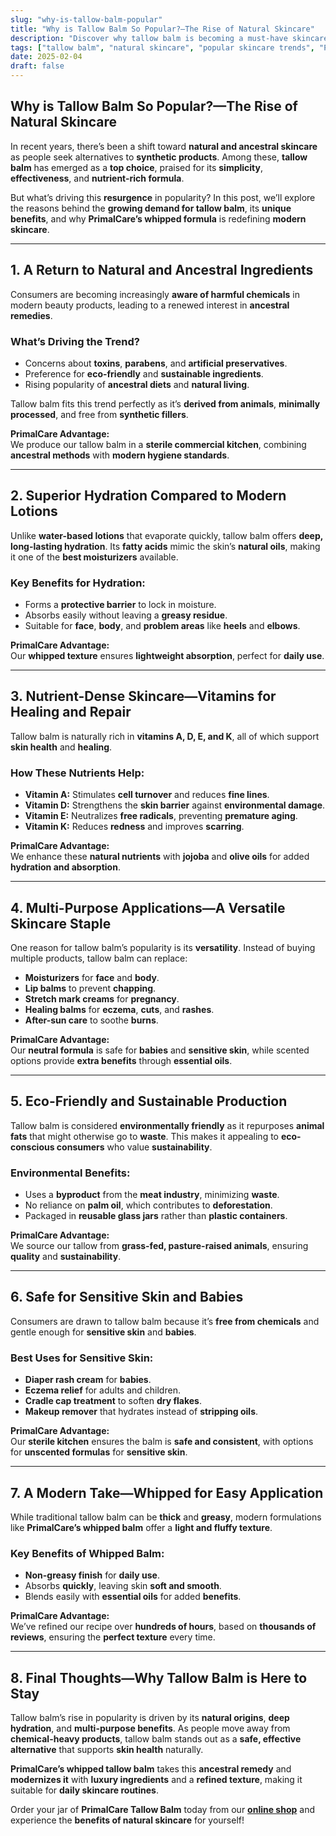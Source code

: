 ```yaml
---
slug: "why-is-tallow-balm-popular"
title: "Why is Tallow Balm So Popular?—The Rise of Natural Skincare"
description: "Discover why tallow balm is becoming a must-have skincare product. Learn how PrimalCare’s whipped tallow balm combines ancient practices with modern skincare needs."
tags: ["tallow balm", "natural skincare", "popular skincare trends", "PrimalCare"]
date: 2025-02-04
draft: false
---
```


## Why is Tallow Balm So Popular?—The Rise of Natural Skincare  
In recent years, there’s been a shift toward **natural and ancestral skincare** as people seek alternatives to **synthetic products**. Among these, **tallow balm** has emerged as a **top choice**, praised for its **simplicity**, **effectiveness**, and **nutrient-rich formula**.  

But what’s driving this **resurgence** in popularity? In this post, we’ll explore the reasons behind the **growing demand for tallow balm**, its **unique benefits**, and why **PrimalCare’s whipped formula** is redefining **modern skincare**.  

---

## **1. A Return to Natural and Ancestral Ingredients**  
Consumers are becoming increasingly **aware of harmful chemicals** in modern beauty products, leading to a renewed interest in **ancestral remedies**.  

### **What’s Driving the Trend?**  
- Concerns about **toxins**, **parabens**, and **artificial preservatives**.  
- Preference for **eco-friendly** and **sustainable ingredients**.  
- Rising popularity of **ancestral diets** and **natural living**.  

Tallow balm fits this trend perfectly as it’s **derived from animals**, **minimally processed**, and free from **synthetic fillers**.  

**PrimalCare Advantage:**  
We produce our tallow balm in a **sterile commercial kitchen**, combining **ancestral methods** with **modern hygiene standards**.  

---

## **2. Superior Hydration Compared to Modern Lotions**  
Unlike **water-based lotions** that evaporate quickly, tallow balm offers **deep, long-lasting hydration**. Its **fatty acids** mimic the skin’s **natural oils**, making it one of the **best moisturizers** available.  

### **Key Benefits for Hydration:**  
- Forms a **protective barrier** to lock in moisture.  
- Absorbs easily without leaving a **greasy residue**.  
- Suitable for **face**, **body**, and **problem areas** like **heels** and **elbows**.  

**PrimalCare Advantage:**  
Our **whipped texture** ensures **lightweight absorption**, perfect for **daily use**.  

---

## **3. Nutrient-Dense Skincare—Vitamins for Healing and Repair**  
Tallow balm is naturally rich in **vitamins A, D, E, and K**, all of which support **skin health** and **healing**.  

### **How These Nutrients Help:**  
- **Vitamin A:** Stimulates **cell turnover** and reduces **fine lines**.  
- **Vitamin D:** Strengthens the **skin barrier** against **environmental damage**.  
- **Vitamin E:** Neutralizes **free radicals**, preventing **premature aging**.  
- **Vitamin K:** Reduces **redness** and improves **scarring**.  

**PrimalCare Advantage:**  
We enhance these **natural nutrients** with **jojoba** and **olive oils** for added **hydration and absorption**.  

---

## **4. Multi-Purpose Applications—A Versatile Skincare Staple**  
One reason for tallow balm’s popularity is its **versatility**. Instead of buying multiple products, tallow balm can replace:  
- **Moisturizers** for **face** and **body**.  
- **Lip balms** to prevent **chapping**.  
- **Stretch mark creams** for **pregnancy**.  
- **Healing balms** for **eczema**, **cuts**, and **rashes**.  
- **After-sun care** to soothe **burns**.  

**PrimalCare Advantage:**  
Our **neutral formula** is safe for **babies** and **sensitive skin**, while scented options provide **extra benefits** through **essential oils**.  

---

## **5. Eco-Friendly and Sustainable Production**  
Tallow balm is considered **environmentally friendly** as it repurposes **animal fats** that might otherwise go to **waste**. This makes it appealing to **eco-conscious consumers** who value **sustainability**.  

### **Environmental Benefits:**  
- Uses a **byproduct** from the **meat industry**, minimizing **waste**.  
- No reliance on **palm oil**, which contributes to **deforestation**.  
- Packaged in **reusable glass jars** rather than **plastic containers**.  

**PrimalCare Advantage:**  
We source our tallow from **grass-fed, pasture-raised animals**, ensuring **quality** and **sustainability**.  

---

## **6. Safe for Sensitive Skin and Babies**  
Consumers are drawn to tallow balm because it’s **free from chemicals** and gentle enough for **sensitive skin** and **babies**.  

### **Best Uses for Sensitive Skin:**  
- **Diaper rash cream** for **babies**.  
- **Eczema relief** for adults and children.  
- **Cradle cap treatment** to soften **dry flakes**.  
- **Makeup remover** that hydrates instead of **stripping oils**.  

**PrimalCare Advantage:**  
Our **sterile kitchen** ensures the balm is **safe and consistent**, with options for **unscented formulas** for **sensitive skin**.  

---

## **7. A Modern Take—Whipped for Easy Application**  
While traditional tallow balm can be **thick** and **greasy**, modern formulations like **PrimalCare’s whipped balm** offer a **light and fluffy texture**.  

### **Key Benefits of Whipped Balm:**  
- **Non-greasy finish** for **daily use**.  
- Absorbs **quickly**, leaving skin **soft and smooth**.  
- Blends easily with **essential oils** for added **benefits**.  

**PrimalCare Advantage:**  
We’ve refined our recipe over **hundreds of hours**, based on **thousands of reviews**, ensuring the **perfect texture** every time.  

---

## **8. Final Thoughts—Why Tallow Balm is Here to Stay**  
Tallow balm’s rise in popularity is driven by its **natural origins**, **deep hydration**, and **multi-purpose benefits**. As people move away from **chemical-heavy products**, tallow balm stands out as a **safe, effective alternative** that supports **skin health** naturally.  

**PrimalCare’s whipped tallow balm** takes this **ancestral remedy** and **modernizes it** with **luxury ingredients** and a **refined texture**, making it suitable for **daily skincare routines**.  

Order your jar of **PrimalCare Tallow Balm** today from our **[online shop](/shop)** and experience the **benefits of natural skincare** for yourself!  
